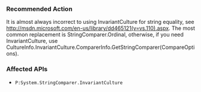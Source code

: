 ### Recommended Action
It is almost always incorrect to using InvariantCulture for string equality, see http://msdn.microsoft.com/en-us/library/dd465121(v=vs.110).aspx. The most common replacement is StringComparer.Ordinal, otherwise, if you need InvariantCulture, use CultureInfo.InvariantCulture.ComparerInfo.GetStringComparer(CompareOptions).

### Affected APIs
* `P:System.StringComparer.InvariantCulture`
